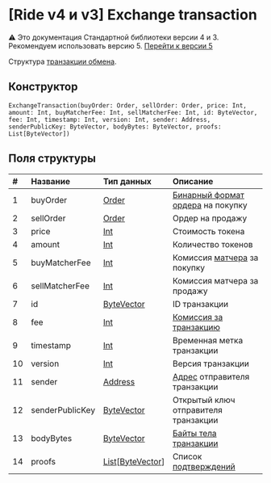 # [Ride v4 и v3] Exchange transaction

:warning: Это документация Стандартной библиотеки версии 4 и 3. Рекомендуем использовать версию 5. [Перейти к&nbsp;версии&nbsp;5](/ru/ride/structures/transaction-structures/exchange-transaction)

Структура [транзакции обмена](/ru/blockchain/transaction-type/exchange-transaction).

## Конструктор

``` ride
ExchangeTransaction(buyOrder: Order, sellOrder: Order, price: Int, amount: Int, buyMatcherFee: Int, sellMatcherFee: Int, id: ByteVector, fee: Int, timestamp: Int, version: Int, sender: Address, senderPublicKey: ByteVector, bodyBytes: ByteVector, proofs: List[ByteVector])
```

## Поля структуры

| # | Название | Тип данных | Описание |
| :--- | :--- | :--- | :--- |
| 1 | buyOrder | [Order](/ru/ride/v4/structures/common-structures/order) | [Бинарный формат ордера](/ru/blockchain/binary-format/transaction-binary-format/) на покупку |
| 2 | sellOrder | [Order](/ru/ride/v4/structures/common-structures/order) | Ордер на продажу |
| 3 | price | [Int](/ru/ride/v4/data-types/int) | Стоимость токена |
| 4 | amount | [Int](/ru/ride/v4/data-types/int) | Количество токенов |
| 5 | buyMatcherFee | [Int](/ru/ride/v4/data-types/int) | Комиссия [матчера](https://docs.waves.exchange/ru/waves-matcher/) за покупку |
| 6 | sellMatcherFee | [Int](/ru/ride/v4/data-types/int) | Комиссия матчера за продажу |
| 7 | id | [ByteVector](/ru/ride/v4/data-types/byte-vector) | ID транзакции |
| 8 | fee | [Int](/ru/ride/v4/data-types/int) | [Комиссия за транзакцию](/ru/blockchain/transaction/transaction-fee) |
| 9 | timestamp | [Int](/ru/ride/v4/data-types/int) | Временная метка транзакции |
| 10 | version | [Int](/ru/ride/v4/data-types/int) | Версия транзакции |
| 11 | sender | [Address](/ru/ride/v4/structures/common-structures/address) | [Адрес](/ru/blockchain/account/address) отправителя транзакции |
| 12 | senderPublicKey | [ByteVector](/ru/ride/v4/data-types/byte-vector) | Открытый ключ отправителя транзакции |
| 13 | bodyBytes | [ByteVector](/ru/ride/v4/data-types/byte-vector) | [Байты тела транзакции](/ru/blockchain/glossary#б) |
| 14 | proofs | [List](/ru/ride/v4/data-types/list)[[ByteVector](/ru/ride/v4/data-types/byte-vector)] | Список [подтверждений](/ru/blockchain/transaction/transaction-proof) |
